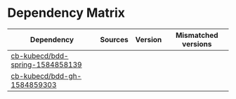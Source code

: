 # Dependency Matrix

Dependency | Sources | Version | Mismatched versions
---------- | ------- | ------- | -------------------
[cb-kubecd/bdd-spring-1584858139](https://github.com/cb-kubecd/bdd-spring-1584858139.git) |  | []() | 
[cb-kubecd/bdd-gh-1584859303](https://github.com/cb-kubecd/bdd-gh-1584859303.git) |  | []() | 
